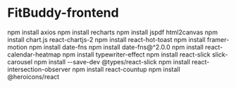 # FitBuddy-frontend

npm install axios
npm install recharts
npm install jspdf html2canvas
npm install chart.js react-chartjs-2
npm install react-hot-toast
npm install framer-motion
npm install date-fns
npm install date-fns@^2.0.0
npm install react-calendar-heatmap
npm install typewriter-effect
npm install react-slick slick-carousel
npm install --save-dev @types/react-slick
npm install react-intersection-observer
npm install react-countup
npm install @heroicons/react